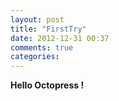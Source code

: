 ```yaml
---
layout: post
title: "FirstTry"
date: 2012-12-31 00:37
comments: true
categories: 
---
```


**Hello Octopress !**
